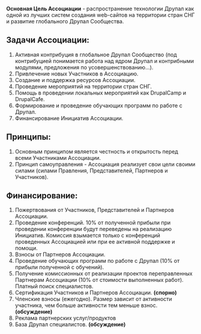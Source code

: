 **Основная Цель Ассоциации** - распространение технологии Друпал как одной из лучших систем создания web-сайтов на территории стран СНГ и развитие глобального Друпал Сообщества. 

## Задачи Ассоциации:
1. Активная контрибуция в глобальное Друпал Сообщество (под контрибуцией понимается работа над ядром Друпал и контрибными модулями, предложения по усовершенствованию...).
2. Привлечение новых Участников в Ассоциацию.
3. Создание и поддержка ресурсов Ассоциации.
4. Проведение мероприятий на территории стран СНГ.
5. Помощь в проведении локальных мероприятий как DrupalCamp и DrupalCafe.
6. Формирование и проведение обучающих программ по работе с Друпал.
7. Финансирование Инициатив Ассоциации.

## Принципы:
1. Основным принципом является честность и открытость перед всеми Участниками Ассоциации. 
2. Принцип самоуправления - Ассоциация реализует свои цели своими силами (силами Правления, Представителей, Партнеров и Участников).

## Финансирование:
1. Пожертвования от Участников, Представителей и Партнеров Ассоциации.
2. Проведение конференций. 10% от полученной прибыли при проведении конференции будут переведены на реализацию Инициатив. Комиссия взымается только с конференций проведенных Ассоциацией или при ее активной поддержке и помощи.
3. Взносы от Партнеров Ассоциации.
4. Проведение обучающих программ по работе с Друпал (10% от прибыли полученной с обучений).
5. Получение комиссионных от реализации проектов переправленных Партнерам Ассоциации (10% от стоимости выполненных работ). Платный поиск специалистов.
6. Сертификация Участников и Партнеров Ассоциации. **(спорно)**
7. Членские взносы (ежегодно). Размер зависит от активности участника, чем больше активности тем меньше взнос. **(обсуждение)**
8. Реклама партнерских услуг/продуктов
9. База Друпал специалистов. **(обсуждение)**
